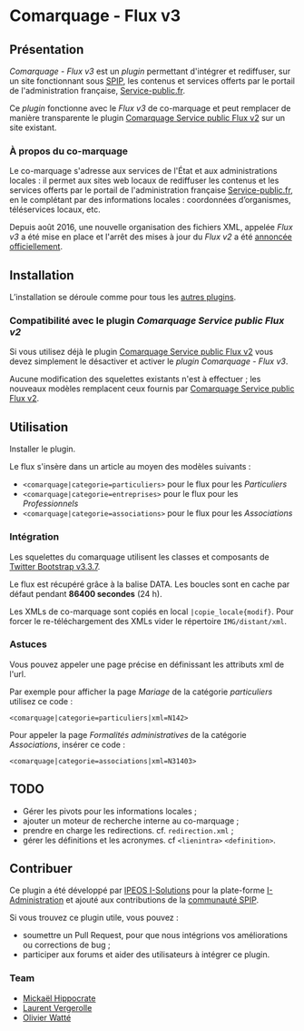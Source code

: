 # Comarquage - Flux v3

## Présentation

*Comarquage - Flux v3* est  un *plugin* permettant d'intégrer et rediffuser,
sur un site fonctionnant sous [SPIP](http://www.spip.net/>), les contenus et
services offerts par le portail de l'administration française,
[Service-public.fr](https://www.service-public.fr/).

Ce *plugin* fonctionne avec le *Flux v3* de co-marquage et peut remplacer de 
manière transparente le plugin 
[Comarquage Service public Flux v2](https://contrib.spip.net/Comarquage-Service-public-Flux-v2)
sur un site existant.

### À propos du co-marquage

Le co-marquage s'adresse aux services de l'État et aux administrations locales : 
il permet aux sites web locaux de rediffuser les contenus et les services 
offerts par le portail de l'administration française
[Service-public.fr](https://www.service-public.fr/), en le complétant par des
informations locales : coordonnées d’organismes, téléservices locaux, etc.

Depuis août 2016, une nouvelle organisation des fichiers XML, appelée
*Flux v3* a été mise en place et l'arrêt des mises à jour du *Flux v2* a été
[annoncée officiellement](https://www.service-public.fr/partenaires/comarquage/actualites/15-06-2016-evolution-flux-en-2016).


## Installation

L’installation se déroule comme pour tous les
[autres plugins](http://www.spip.net/fr_article3396.html).

### Compatibilité avec le plugin *Comarquage Service public Flux v2*

Si vous utilisez déjà le plugin
[Comarquage Service public Flux v2](https://contrib.spip.net/Comarquage-Service-public-Flux-v2)
vous devez simplement le désactiver et activer le
*plugin Comarquage - Flux v3*. 

Aucune modification des squelettes existants n'est à effectuer ; les nouveaux 
modèles remplacent ceux fournis par
[Comarquage Service public Flux v2](https://contrib.spip.net/Comarquage-Service-public-Flux-v2).
 
## Utilisation

Installer le plugin.

Le flux s'insère dans un article au moyen des modèles suivants :

- `<comarquage|categorie=particuliers>` pour le flux pour les *Particuliers*
- `<comarquage|categorie=entreprises>` pour le flux pour les *Professionnels*
- `<comarquage|categorie=associations>` pour le flux pour les *Associations*

### Intégration

Les squelettes du comarquage utilisent les classes et composants de
[Twitter Bootstrap v3.3.7](https://getbootstrap.com).

Le flux est récupéré grâce à la balise DATA. Les boucles sont en cache
par défaut pendant **86400 secondes** (24 h).

Les XMLs de co-marquage sont copiés en local `|copie_locale{modif}`. Pour
forcer le re-téléchargement des XMLs vider le répertoire `IMG/distant/xml`.

### Astuces

Vous pouvez appeler une page précise en définissant les attributs xml de l'url.

Par exemple pour afficher la page *Mariage* de la catégorie *particuliers*
utilisez ce code :

`<comarquage|categorie=particuliers|xml=N142>`

Pour appeler la page *Formalités administratives* de la catégorie
*Associations*, insérer ce code :

`<comarquage|categorie=associations|xml=N31403>`

## TODO

- Gérer les pivots pour les informations locales ;
- ajouter un moteur de recherche interne au co-marquage ;
- prendre en charge les redirections. cf. `redirection.xml` ;
- gérer les définitions et les acronymes. cf `<lienintra>` `<definition>`.

## Contribuer

Ce plugin a été développé par [IPEOS I-Solutions](http://www.ipeos.com) pour 
la plate-forme [I-Administration](http://www.i-administration.fr) et ajouté aux
contributions de la [communauté SPIP](https://contrib.spip.net/).

Si vous trouvez ce plugin utile, vous pouvez :

- soumettre un Pull Request, pour que nous intégrions vos améliorations ou corrections de bug ;
- participer aux forums et aider des utilisateurs à intégrer ce plugin.

### Team
- [Mickaël Hippocrate](https://github.com/mickaelh/)
- [Laurent Vergerolle](https://github.com/psychoz971/)
- [Olivier Watté](https://github.com/owatte/)